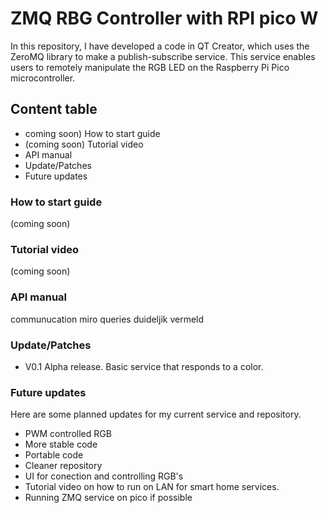 # ZMQ RBG Controller with RPI pico W

In this repository, I have developed a code in QT Creator, which uses the ZeroMQ library to make a publish-subscribe service. This service enables users to remotely manipulate the RGB LED on the Raspberry Pi Pico microcontroller.

## Content table
- coming soon) How to start guide
- (coming soon) Tutorial video
- API manual
- Update/Patches 
- Future updates 


###  How to start guide
(coming soon)
### Tutorial video
(coming soon)

### API manual
communucation miro
queries duideljik vermeld

### Update/Patches 
- V0.1 Alpha release. Basic service that responds to a color.

### Future updates 
Here are some planned updates for my current service and repository. 

- PWM controlled RGB
- More stable code
- Portable code
- Cleaner repository
- UI for conection and controlling RGB's
- Tutorial video on how to run on LAN for smart home services.
- Running ZMQ service on pico if possible
